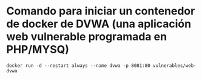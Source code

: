 # Comando para iniciar un contenedor de docker de DVWA (una aplicación web vulnerable programada en PHP/MYSQ)

`docker run -d --restart always --name dvwa -p 8081:80 vulnerables/web-dvwa`
